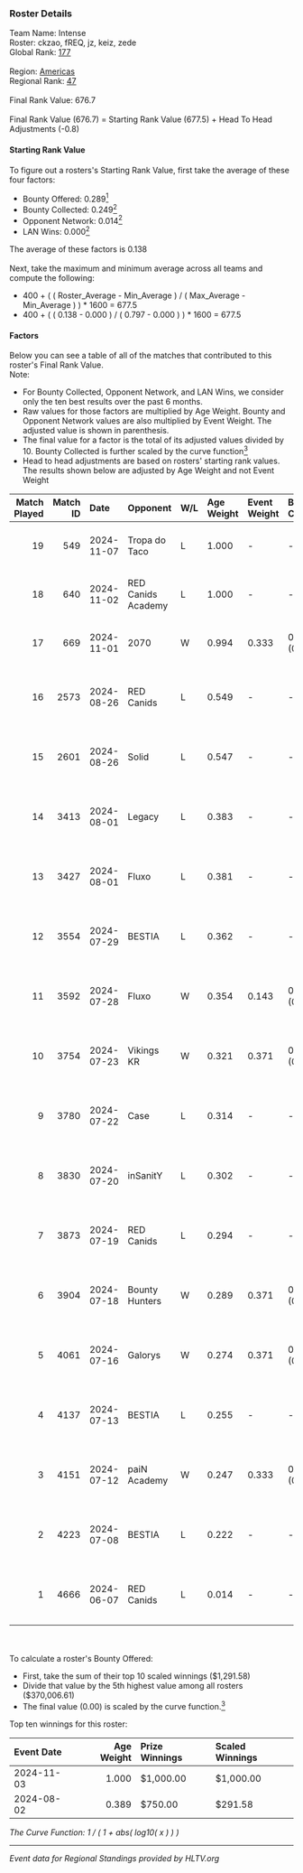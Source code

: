 ### Roster Details<br />
Team Name: Intense<br />
Roster: ckzao, fREQ, jz, keiz, zede<br />
Global Rank: [177](../../standings_global_2024_12_02.md)<br />
<br />
Region: [Americas]( ../../standings_americas_2024_12_02.md)<br />
Regional Rank: [47]( ../../standings_americas_2024_12_02.md)<br />
<br />
Final Rank Value:  676.7<br />
<br />
Final Rank Value (676.7) = Starting Rank Value (677.5) + Head To Head Adjustments (-0.8)<br />

#### Starting Rank Value<br />
To figure out a rosters's Starting Rank Value, first take the average of these four factors:<br />
- Bounty Offered: 0.289[<sup>1</sup>](#table2)
- Bounty Collected: 0.249[<sup>2</sup>](#table1)
- Opponent Network: 0.014[<sup>2</sup>](#table1)
- LAN Wins: 0.000[<sup>2</sup>](#table1)

The average of these factors is 0.138<br />
<br />
Next, take the maximum and minimum average across all teams and compute the following:<br />
- 400 + ( ( Roster_Average - Min_Average ) / ( Max_Average - Min_Average ) ) * 1600 = 677.5
- 400 + ( ( 0.138 - 0.000 ) / ( 0.797 - 0.000 ) ) * 1600 = 677.5


#### Factors<br />
Below you can see a table of all of the matches that contributed to this roster's Final Rank Value.<br />
Note:<br />

- For Bounty Collected, Opponent Network, and LAN Wins, we consider only the ten best results over the past 6 months.
- Raw values for those factors are multiplied by Age Weight. Bounty and Opponent Network values are also multiplied by Event Weight. The adjusted value is shown in parenthesis.
- The final value for a factor is the total of its adjusted values divided by 10. Bounty Collected is further scaled by the curve function[<sup>3</sup>](#curveFunction)
- Head to head adjustments are based on rosters' starting rank values. The results shown below are adjusted by Age Weight and not Event Weight
<span id="table1"></span><br />


| Match Played | Match ID | Date       | Opponent           | W/L | Age Weight | Event Weight | Bounty Collected | Opponent Network | LAN Wins  | H2H Adj. | Roster                          |
| -: | -: | :- | :- | :- | :- | :- | :- | :- | :- | -: | :- |
|           19 |      549 | 2024-11-07 | Tropa do Taco      | L   | 1.000      | -            | -                | -                | -         |   -11.73 | ckzao, fREQ, jz, keiz, zede     |
|           18 |      640 | 2024-11-02 | RED Canids Academy | L   | 1.000      | -            | -                | -                | -         |   -16.08 | ckzao, fREQ, jz, keiz, zede     |
|           17 |      669 | 2024-11-01 | 2070               | W   | 0.994      | 0.333        | 0.001 (0.000)    | 0.114 (0.038)    | 0 (0.000) |    13.75 | ckzao, fREQ, jz, keiz, zede     |
|           16 |     2573 | 2024-08-26 | RED Canids         | L   | 0.549      | -            | -                | -                | -         |    -1.01 | ckzao, diozera, fREQ, keiz, mxa |
|           15 |     2601 | 2024-08-26 | Solid              | L   | 0.547      | -            | -                | -                | -         |    -3.27 | ckzao, diozera, fREQ, keiz, mxa |
|           14 |     3413 | 2024-08-01 | Legacy             | L   | 0.383      | -            | -                | -                | -         |    -1.65 | ckzao, diozera, fREQ, keiz, mxa |
|           13 |     3427 | 2024-08-01 | Fluxo              | L   | 0.381      | -            | -                | -                | -         |    -0.82 | ckzao, diozera, fREQ, keiz, mxa |
|           12 |     3554 | 2024-07-29 | BESTIA             | L   | 0.362      | -            | -                | -                | -         |    -1.13 | ckzao, diozera, fREQ, keiz, mxa |
|           11 |     3592 | 2024-07-28 | Fluxo              | W   | 0.354      | 0.143        | 0.116 (0.006)    | 0.674 (0.034)    | 0 (0.000) |    10.42 | ckzao, diozera, fREQ, keiz, mxa |
|           10 |     3754 | 2024-07-23 | Vikings KR         | W   | 0.321      | 0.371        | 0.014 (0.002)    | 0.332 (0.039)    | 0 (0.000) |     5.89 | ckzao, diozera, fREQ, keiz, mxa |
|            9 |     3780 | 2024-07-22 | Case               | L   | 0.314      | -            | -                | -                | -         |    -2.87 | ckzao, diozera, fREQ, keiz, mxa |
|            8 |     3830 | 2024-07-20 | inSanitY           | L   | 0.302      | -            | -                | -                | -         |    -2.60 | ckzao, diozera, fREQ, keiz, mxa |
|            7 |     3873 | 2024-07-19 | RED Canids         | L   | 0.294      | -            | -                | -                | -         |    -0.42 | ckzao, diozera, fREQ, keiz, mxa |
|            6 |     3904 | 2024-07-18 | Bounty Hunters     | W   | 0.289      | 0.371        | 0.009 (0.001)    | 0.127 (0.014)    | 0 (0.000) |     5.53 | ckzao, diozera, fREQ, keiz, mxa |
|            5 |     4061 | 2024-07-16 | Galorys            | W   | 0.274      | 0.371        | 0.007 (0.001)    | 0.158 (0.016)    | 0 (0.000) |     5.03 | ckzao, diozera, fREQ, keiz, mxa |
|            4 |     4137 | 2024-07-13 | BESTIA             | L   | 0.255      | -            | -                | -                | -         |    -0.65 | ckzao, diozera, fREQ, keiz, mxa |
|            3 |     4151 | 2024-07-12 | paiN Academy       | W   | 0.247      | 0.333        | 0.000 (0.000)    | 0.000 (0.000)    | 0 (0.000) |     1.35 | ckzao, diozera, fREQ, keiz, mxa |
|            2 |     4223 | 2024-07-08 | BESTIA             | L   | 0.222      | -            | -                | -                | -         |    -0.53 | ckzao, diozera, fREQ, keiz, mxa |
|            1 |     4666 | 2024-06-07 | RED Canids         | L   | 0.014      | -            | -                | -                | -         |    -0.02 | ckzao, diozera, fREQ, keiz, mxa |

<br />
<span id="table2"></span><br />
To calculate a roster's Bounty Offered:<br />

- First, take the sum of their top 10 scaled winnings ($1,291.58)
- Divide that value by the 5th highest value among all rosters ($370,006.61)
- The final value (0.00) is scaled by the curve function.[<sup>3</sup>](#curveFunction)

Top ten winnings for this roster:<br />

| Event Date | Age Weight | Prize Winnings | Scaled Winnings |
| :- | -: | :- | :- |
| 2024-11-03 |      1.000 | $1,000.00      | $1,000.00       |
| 2024-08-02 |      0.389 | $750.00        | $291.58         |


<span id="curveFunction"></span>_The Curve Function: 1 / ( 1 + abs( log10( x ) ) )_<br />

---
_Event data for Regional Standings provided by HLTV.org_<br />
